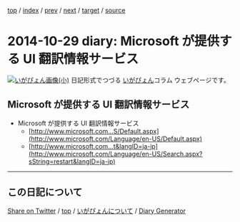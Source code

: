 [top](../index.html) 
 / [index](index.html) 
 / [prev](ig141027.html) 
 / [next](ig141030.html) 
 / [target](https://igapyon.github.io/diary/2014/ig141029.html) 
 / [source](https://github.com/igapyon/diary/blob/gh-pages/2014/ig141029.html.src.md) 

2014-10-29 diary: Microsoft が提供する UI 翻訳情報サービス
=====================================================================================================
[![いがぴょん画像(小)](https://igapyon.github.io/diary/images/iga200306s.jpg "いがぴょん")](https://igapyon.github.io/diary/memo/memoigapyon.html) 日記形式でつづる [いがぴょん](https://igapyon.github.io/diary/memo/memoigapyon.html)コラム ウェブページです。

## Microsoft が提供する UI 翻訳情報サービス


* Microsoft が提供する UI 翻訳情報サービス
  * [http://www.microsoft.com...S/Default.aspx](http://www.microsoft.com/Language/en-US/Default.aspx)
  * [http://www.microsoft.com...t&langID=ja-jp](http://www.microsoft.com/Language/en-US/Search.aspx?sString=restart&langID=ja-jp)


----------------------------------------------------------------------------------------------------

## この日記について

[Share on Twitter](https://twitter.com/intent/tweet?hashtags=igapyon%2Cdiary%2C%E3%81%84%E3%81%8C%E3%81%B4%E3%82%87%E3%82%93&text=Microsoft+%E3%81%8C%E6%8F%90%E4%BE%9B%E3%81%99%E3%82%8B+UI+%E7%BF%BB%E8%A8%B3%E6%83%85%E5%A0%B1%E3%82%B5%E3%83%BC%E3%83%93%E3%82%B9&url=https%3A%2F%2Figapyon.github.io%2Fdiary%2F2014%2Fig141029.html) / [top](../index.html) / [いがぴょんについて](https://igapyon.github.io/diary/memo/memoigapyon.html) / [Diary Generator](https://github.com/igapyon/igapyonv3)
